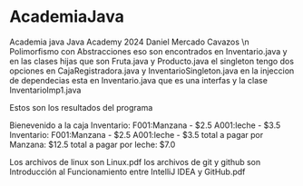 # AcademiaJava
Academia java
Java Academy 2024 Daniel Mercado Cavazos \n
Polimorfismo con Abstracciones eso son encontrados en Inventario.java y en las clases hijas que son Fruta.java y Producto.java
el singleton tengo dos opciones en CajaRegistradora.java y InventarioSingleton.java
en la injeccion de dependecias esta en Inventario.java que es una interfas y la clase InventarioImp1.java  

Estos son los resultados del programa

Bienevenido a la caja
Inventario: 
F001:Manzana - $2.5
A001:leche - $3.5
Inventario: 
F001:Manzana - $2.5
A001:leche - $3.5
total a pagar por Manzana: $12.5
total a pagar por leche: $7.0




Los archivos de linux son Linux.pdf
los archivos de git y github son Introducción al Funcionamiento entre IntelliJ IDEA y GitHub.pdf
